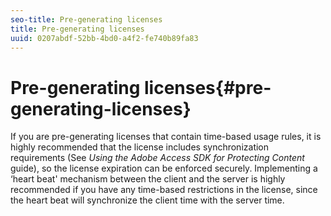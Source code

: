 ```yaml
---
seo-title: Pre-generating licenses
title: Pre-generating licenses
uuid: 0207abdf-52bb-4bd0-a4f2-fe740b89fa83
---
```


# Pre-generating licenses{#pre-generating-licenses}

If you are pre-generating licenses that contain time-based usage rules, it is highly recommended that the license includes synchronization requirements (See *Using the Adobe Access SDK for Protecting Content* guide), so the license expiration can be enforced securely. Implementing a ‘heart beat' mechanism between the client and the server is highly recommended if you have any time-based restrictions in the license, since the heart beat will synchronize the client time with the server time. 
